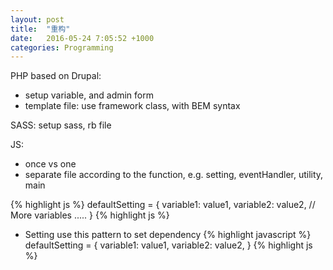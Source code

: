 ```yaml
---
layout: post
title:  "重构"
date:   2016-05-24 7:05:52 +1000
categories: Programming
---
```


PHP based on Drupal:
- setup variable, and admin form
- template file: use framework class, with BEM syntax


SASS:
setup sass, rb file


JS:
- once vs one
- separate file according to the function, e.g. setting, eventHandler, utility, main

{% highlight js %}
defaultSetting = {
  variable1: value1,
  variable2: value2,
  // More variables .....
}
{% highlight js %}

- Setting use this pattern to set dependency
{% highlight javascript %}
defaultSetting = {
  variable1: value1,
  variable2: value2,
}
{% highlight js %}
